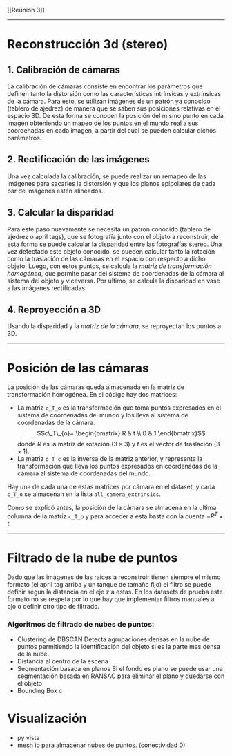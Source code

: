 [[Reunion 3]]

---

# Reconstrucción 3d (stereo)
## 1. Calibración de cámaras
La calibración de cámaras consiste en encontrar los parámetros que definen tanto la distorsión como las características intrínsicas y extrínsicas de la cámara. Para esto, se utilizan imágenes de un patrón ya conocido (tablero de ajedrez) de manera que se saben sus posiciones relativas en el espacio 3D. De esta forma se conocen la posición del mismo punto en cada imagen obteniendo un mapeo de los puntos en el mundo real a sus coordenadas en cada imagen, a partir del cual se pueden calcular dichos parámetros.

## 2. Rectificación de las imágenes
Una vez calculada la calibración, se puede realizar un remapeo de las imágenes para sacarles la distorsión y que los planos epipolares de cada par de imágenes estén alineados.

## 3. Calcular la disparidad
Para este paso nuevamente se necesita un patron conocido (tablero de ajedrez o april tags), que se fotografía junto con el objeto a reconstruir, de esta forma se puede calcular la disparidad entre las fotografías stereo.
Una vez detectado este objeto conocido, se pueden calcular tanto la rotación como la traslación de las cámaras en el espacio con respecto a dicho objeto. Luego, con estos puntos, se calcula la *matriz de transformación homogénea*, que permite pasar del sistema de coordenadas de la cámara al sistema del objeto y viceversa.
Por último, se calcula la disparidad en vase a las imágenes rectificadas.

## 4. Reproyección a 3D
Usando la disparidad y la *matriz de la cámara*, se reproyectan los puntos a 3D.

---
# Posición de las cámaras
La posición de las cámaras queda almacenada en la matriz de transformación homogénea. En el código hay dos matrices:
- La matriz `c_T_o` es la transformación que toma puntos expresados en el sistema de coordenadas del mundo y los lleva al sistema de coordenadas de la cámara. $$c\_T\_{o}= \begin{bmatrix} R & t \\ 0 & 1 \end{bmatrix}$$donde $R$ es la matriz de rotación ($3\times 3$) y $t$ es el vector de traslación ($3\times1$).
- La matriz `o_T_c` es la inversa de la matriz anterior, y representa la transformación que lleva los puntos expresados en coordenadas de la cámara al sistema de coordenadas del mundo.

Hay una de cada una de estas matrices por cámara en el dataset, y cada `c_T_o` se almacenan en la lista `all_camera_extrinsics`.

Como se explicó antes, la posición de la cámara se almacena en la ultima columna de la matriz `c_T_o` y para acceder a esta basta con la cuenta $-R^{T}\times t$.


---
# Filtrado de la nube de puntos
Dado que las imágenes de las raíces a reconstruir tienen siempre el mismo formato  (el april tag arriba y un tanque de tamaño fijo) el filtro se puede definir segun la distancia en el eje z a estas. 
En los datasets de prueba este formato no se respeta por lo que hay que implementar filtros manuales a ojo o definir otro tipo de filtrado.

### Algoritmos de filtrado de nubes de puntos:
- Clustering de DBSCAN
	Detecta agrupaciones densas en la nube de puntos permitiendo la identificación del objeto si es la parte mas densa de la nube.
- Distancia al centro de la escena
- Segmentación basada en planos
	Si el fondo es plano se puede usar una segmentación basada en RANSAC para eliminar el plano y quedarse con el objeto
- Bounding Box    c 
	
# Visualización
- py vista
- mesh io para almacenar nubes de puntos. (conectividad 0)